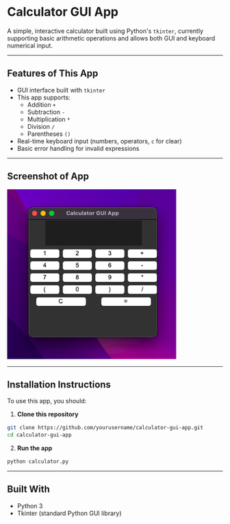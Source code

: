 # Calculator GUI App
A simple, interactive calculator built using Python's `tkinter`, currently supporting basic arithmetic operations and allows both GUI and keyboard numerical input.

-----------------------------------------------------------

## Features of This App

- GUI interface built with `tkinter`
- This app supports:
  - Addition `+`
  - Subtraction `-`
  - Multiplication `*`
  - Division `/`
  - Parentheses `()`
- Real-time keyboard input (numbers, operators, `c` for clear)
- Basic error handling for invalid expressions

-----------------------------------------------------------

## Screenshot of App

![Calculator GUI App Screenshot](Screenshots/CalculatorApp.png)

-----------------------------------------------------------

## Installation Instructions

To use this app, you should:
1. **Clone this repository**

```bash
git clone https://github.com/yourusername/calculator-gui-app.git
cd calculator-gui-app
```

2. **Run the app**

```bash
python calculator.py
```
-----------------------------------------------------------
## Built With

- Python 3
- Tkinter (standard Python GUI library)
